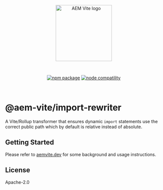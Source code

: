 <p align="center">
  <a href="https://aemvite.dev" target="_blank" rel="noopener noreferrer">
    <img width="180" src="https://aemvite.dev/static/logo-outlined.png" alt="AEM Vite logo">
  </a>
</p>
<br/>
<p align="center">
  <a href="https://npmjs.com/package/@aem-vite/import-rewriter"><img src="https://img.shields.io/npm/v/@aem-vite/import-rewriter.svg" alt="npm package"></a>
  <a href="https://nodejs.org/en/about/releases/"><img src="https://img.shields.io/node/v/@aem-vite/import-rewriter.svg" alt="node compatility"></a>
</p>
<br/>

# @aem-vite/import-rewriter

A Vite/Rollup transformer that ensures dynamic `import` statements use the correct public path which by default is relative instead of absolute.

## Getting Started

Please refer to [aemvite.dev](https://aemvite.dev/guide/front-end/dynamic-imports/) for some background and usage instructions.

## License

Apache-2.0
